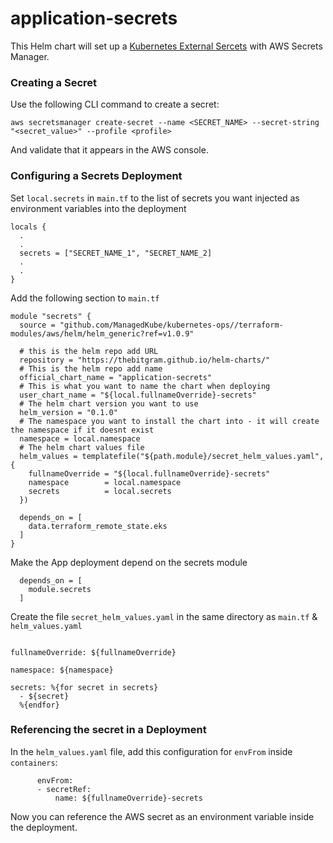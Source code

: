 # application-secrets

This Helm chart will set up a [Kubernetes External Sercets](https://github.com/external-secrets/kubernetes-external-secrets#kubernetes-external-secrets) with AWS Secrets Manager. 

### Creating a Secret
Use the following CLI command to create a secret:
```
aws secretsmanager create-secret --name <SECRET_NAME> --secret-string "<secret_value>" --profile <profile>
```
And validate that it appears in the AWS console.

### Configuring a Secrets Deployment
Set `local.secrets` in `main.tf` to the list of secrets you want injected as environment variables into the deployment
```
locals {
  .
  .
  secrets = ["SECRET_NAME_1", "SECRET_NAME_2]
  .
  .
}
```

Add the following section to `main.tf`
```
module "secrets" {
  source = "github.com/ManagedKube/kubernetes-ops//terraform-modules/aws/helm/helm_generic?ref=v1.0.9"

  # this is the helm repo add URL
  repository = "https://thebitgram.github.io/helm-charts/"
  # This is the helm repo add name
  official_chart_name = "application-secrets"
  # This is what you want to name the chart when deploying
  user_chart_name = "${local.fullnameOverride}-secrets"
  # The helm chart version you want to use
  helm_version = "0.1.0"
  # The namespace you want to install the chart into - it will create the namespace if it doesnt exist
  namespace = local.namespace
  # The helm chart values file
  helm_values = templatefile("${path.module}/secret_helm_values.yaml", {
    fullnameOverride = "${local.fullnameOverride}-secrets"
    namespace        = local.namespace
    secrets          = local.secrets
  })

  depends_on = [
    data.terraform_remote_state.eks
  ]
}
```

Make the App deployment depend on the secrets module
```
  depends_on = [
    module.secrets
  ]
```

Create the file `secret_helm_values.yaml` in the same directory as `main.tf` & `helm_values.yaml`
```

fullnameOverride: ${fullnameOverride}

namespace: ${namespace}

secrets: %{for secret in secrets}
  - ${secret}
  %{endfor}

```

### Referencing the secret in a Deployment
In the `helm_values.yaml` file, add this configuration for `envFrom` inside `containers`:
```
      envFrom:
      - secretRef:
          name: ${fullnameOverride}-secrets
```

Now you can reference the AWS secret as an environment variable inside the deployment.
